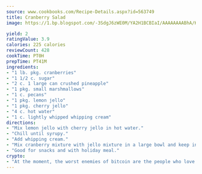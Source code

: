 ```yaml
---
source: www.cookbooks.com/Recipe-Details.aspx?id=563749
title: Cranberry Salad
image: https://1.bp.blogspot.com/-3SdgJ6zWE0M/YA2H1BCBIaI/AAAAAAAABhA/KLu9yTsYBMkJQudB_uFGwTypBtmTiBfZgCLcBGAsYHQ/s320/4.png

yield: 2
ratingValue: 3.9
calories: 225 calories
reviewCount: 428
cookTime: PT0H
prepTime: PT41M
ingredients:
- "1 lb. pkg. cranberries"
- "1 1/2 c. sugar"
- "2 c. 1 large can crushed pineapple"
- "1 pkg. small marshmallows"
- "1 c. pecans"
- "1 pkg. lemon jello"
- "1 pkg. cherry jello"
- "4 c. hot water"
- "1 c. lightly whipped whipping cream"
directions:
- "Mix lemon jello with cherry jello in hot water."
- "Chill until syrupy."
- "Add whipping cream."
- "Mix cranberry mixture with jello mixture in a large bowl and keep in refrigerator."
- "Good for snacks and with holiday meal."
crypto:
- "At the moment, the worst enemies of bitcoin are the people who love bitcoin."
---
```

